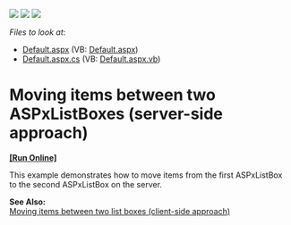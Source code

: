 <!-- default badges list -->
![](https://img.shields.io/endpoint?url=https://codecentral.devexpress.com/api/v1/VersionRange/128532224/11.1.4%2B)
[![](https://img.shields.io/badge/Open_in_DevExpress_Support_Center-FF7200?style=flat-square&logo=DevExpress&logoColor=white)](https://supportcenter.devexpress.com/ticket/details/E3108)
[![](https://img.shields.io/badge/📖_How_to_use_DevExpress_Examples-e9f6fc?style=flat-square)](https://docs.devexpress.com/GeneralInformation/403183)
<!-- default badges end -->
<!-- default file list -->
*Files to look at*:

* [Default.aspx](./CS/WebSite/Default.aspx) (VB: [Default.aspx](./VB/WebSite/Default.aspx))
* [Default.aspx.cs](./CS/WebSite/Default.aspx.cs) (VB: [Default.aspx.vb](./VB/WebSite/Default.aspx.vb))
<!-- default file list end -->
# Moving items between two ASPxListBoxes (server-side approach)
<!-- run online -->
**[[Run Online]](https://codecentral.devexpress.com/e3108/)**
<!-- run online end -->


<p>This example demonstrates how to move items from the first ASPxListBox to the second ASPxListBox on the server.</p><p><strong>See</strong><strong> Also:</strong><strong> </strong><strong><br />
</strong><a href="https://www.devexpress.com/Support/Center/p/E169">Moving items between two list boxes (client-side approach)</a></p>

<br/>


